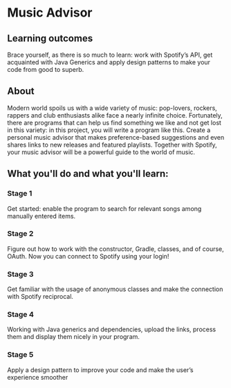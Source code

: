 # Music Advisor

## Learning outcomes
Brace yourself, as there is so much to learn: work with Spotify’s API, get acquainted with Java Generics and apply design patterns to make your code from good to superb.

## About
Modern world spoils us with a wide variety of music: pop-lovers, rockers, rappers and club enthusiasts alike face a nearly infinite choice. Fortunately, there are programs that can help us find something we like and not get lost in this variety: in this project, you will write a program like this. Create a personal music advisor that makes preference-based suggestions and even shares links to new releases and featured playlists. Together with Spotify, your music advisor will be a powerful guide to the world of music.

## What you'll do and what you'll learn:
### Stage 1
Get started: enable the program to search for relevant songs among manually entered items.
### Stage 2
Figure out how to work with the constructor, Gradle, classes, and of course, OAuth. Now you can connect to Spotify using your login!
### Stage 3
Get familiar with the usage of anonymous classes and make the connection with Spotify reciprocal.
### Stage 4
Working with Java generics and dependencies, upload the links, process them and display them nicely in your program.
### Stage 5
Apply a design pattern to improve your code and make the user’s experience smoother
